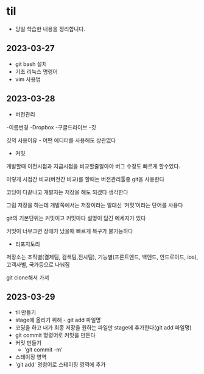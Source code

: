 # til
- 당일 학습한 내용을 정리합니다.

## 2023-03-27
- git bash 설치
- 기초 리눅스 명령어
- vim 사용법

## 2023-03-28

- 버전관리

-이름변경
-Dropbox
-구글드라이브
-깃

깃의 사용이유 - 어떤 에디터를 사용해도 상관없다

- 커밋

개발할때 이전시점과 지금시점을 비교할줄알아야 버그 수정도 빠르게 할수있다.

이렇게 시점간 비교(버전간 비교)를 할때는 버전관리툴중 git을 사용한다

코딩이 다끝나고 개발자는 저장을 해도 되겠다 생각한다

그럼 저장을 하는데 개발쪽에서는 저장이라는 말대신 ‘커밋’이라는 단어를 사용다

git의 기본단위는 커밋이고 커밋마다 설명이 담긴 메세지가 있다

커밋이 너무크면 장애가 났을때 빠르게 복구가 불가능하다

- 리포지토리

저장소는 조직별(결제팀, 검색팀,전시팀), 기능별(프론트엔드, 백엔드, 안드로이드, ios), 고객사별, 국가등으로 나눠짐

git clone해서 가져

## 2023-03-29
- til 만들기
- stage에 올리기 위해 - git add 파일명
- 코딩을 하고 내가 최종 저장을 원하는 파일만 stage에 추가한다(git add 파일명)
- git commit 명령어로 커밋을 만든다
- 커밋 만들기
    - 'git commit -m'
- 스테이징 영역
 - 'git add' 명령어로 스테이징 영역에 추가
 